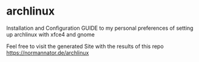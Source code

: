 # archlinux
Installation and Configuration GUIDE to my personal preferences of setting up archlinux with xfce4 and gnome

Feel free to visit the generated Site with the results of this repo
https://normannator.de/archlinux
